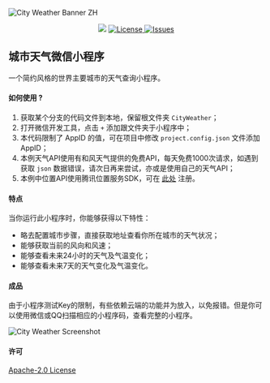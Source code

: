 ![City Weather Banner ZH](http://img.nousbuild.top/cityweather/github/cityweather-github-banner-zh.jpg) 

<p align="center">
  <img src="https://img.shields.io/github/v/release/windmill0503/CityWeather?label=version" />
  <a href="https://github.com/windmill0503/CityWeather/blob/master/LICENSE">
  	<img alt="License" src="https://img.shields.io/github/license/windmill0503/CityWeather.svg" />
  </a>
  <a href="https://github.com/windmill0503/CityWeather/issues">
  	<img alt="Issues" src="https://img.shields.io/github/issues/windmill0503/CityWeather?color=F48D73" />
  </a>
</p>

## 城市天气微信小程序

一个简约风格的世界主要城市的天气查询小程序。

#### 如何使用 ?

1. 获取某个分支的代码文件到本地，保留根文件夹 `CityWeather`；
2. 打开微信开发工具，点击 `+` 添加跟文件夹于小程序中；
3. 本代码限制了 AppID 的值，可在项目中修改 `project.config.json` 文件添加 AppID；
4. 本例天气API使用有和风天气提供的免费API，每天免费1000次请求，如遇到获取 `json` 数据错误，请次日再来尝试，亦或是使用自己的天气API；
5. 本例中位置API使用腾讯位置服务SDK，可在 [此处](https://lbs.qq.com/) 注册。

#### 特点

当你运行此小程序时，你能够获得以下特性：

- 略去配置城市步骤，直接获取地址查看你所在城市的天气状况；
- 能够获取当前的风向和风速；
- 能够查看未来24小时的天气及气温变化；
- 能够查看未来7天的天气变化及气温变化。

#### 成品

由于小程序测试Key的限制，有些依赖云端的功能并为放入，以免报错。但是你可以使用微信或QQ扫描相应的小程序码，查看完整的小程序。

![City Weather Screenshot](http://img.nousbuild.top/cityweather/github/cityweather-github-banner.jpg)

#### 许可

[Apache-2.0 License](https://github.com/windmill0503/CityWeather/blob/master/LICENSE)
